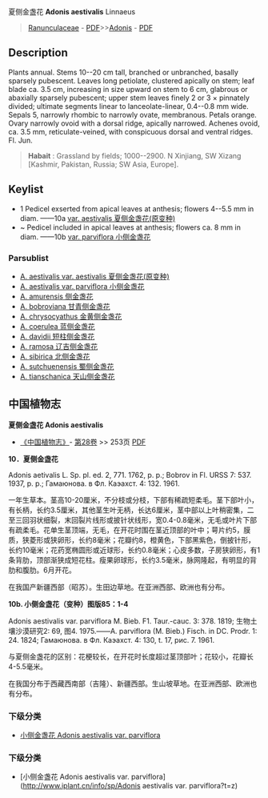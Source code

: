 夏侧金盏花 **Adonis aestivalis** Linnaeus

> [Ranunculaceae](http://www.iplant.cn/info/Ranunculaceae?t=foc) - [PDF](http://www.iplant.cn/foc/pdf/Ranunculaceae.pdf)>>[Adonis](Adonis-侧金盏花属.md) - [PDF](http://www.iplant.cn/foc/pdf/Adonis.pdf)

## Description

Plants annual. Stems 10--20 cm tall, branched or unbranched, basally sparsely pubescent. Leaves long petiolate, clustered apically on stem; leaf blade ca. 3.5 cm, increasing in size upward on stem to 6 cm, glabrous or abaxially sparsely pubescent; upper stem leaves finely 2 or 3 × pinnately divided; ultimate segments linear to lanceolate-linear, 0.4--0.8 mm wide. Sepals 5, narrowly rhombic to narrowly ovate, membranous. Petals orange. Ovary narrowly ovoid with a dorsal ridge, apically narrowed. Achenes ovoid, ca. 3.5 mm, reticulate-veined, with conspicuous dorsal and ventral ridges. Fl. Jun.

> **Habait** : 
> Grassland by fields; 1000--2900. N Xinjiang, SW Xizang [Kashmir, Pakistan, Russia; SW Asia, Europe].

## Keylist

* 1 Pedicel exserted from apical leaves at anthesis; flowers 4--5.5 mm in diam.  ——10a [var. aestivalis 夏侧金盏花(原变种)](Adonis-aestivalis-var-aestivalis-夏侧金盏花(原变种).md)
* ~ Pedicel included in apical leaves at anthesis; flowers ca. 8 mm in diam.  ——10b [var. parviflora 小侧金盏花](Adonis-aestivalis-var-parviflora-小侧金盏花.md)

### Parsublist

* [A.  aestivalis var. aestivalis  夏侧金盏花(原变种)](Adonis-aestivalis-var-aestivalis-夏侧金盏花(原变种).md)
* [A.  aestivalis var. parviflora  小侧金盏花](Adonis-aestivalis-var-parviflora-小侧金盏花.md)
* [A.  amurensis  侧金盏花](Adonis-amurensis-侧金盏花.md)
* [A.  bobroviana  甘青侧金盏花](Adonis-bobroviana-甘青侧金盏花.md)
* [A.  chrysocyathus  金黄侧金盏花](Adonis-chrysocyathus-金黄侧金盏花.md)
* [A.  coerulea  蓝侧金盏花](Adonis-coerulea-蓝侧金盏花.md)
* [A.  davidii  短柱侧金盏花](Adonis-davidii-短柱侧金盏花.md)
* [A.  ramosa  辽吉侧金盏花](Adonis-ramosa-辽吉侧金盏花.md)
* [A.  sibirica  北侧金盏花](Adonis-sibirica-北侧金盏花.md)
* [A.  sutchuenensis  蜀侧金盏花](Adonis-sutchuenensis-蜀侧金盏花.md)
* [A.  tianschanica  天山侧金盏花](Adonis-tianschanica-天山侧金盏花.md)

## 中国植物志

**夏侧金盏花 Adonis aestivalis**

* [《中国植物志》](http://www.iplant.cn/frps)- [第28卷](http://www.iplant.cn/frps/vol/28) >> 253页 [PDF](http://www.iplant.cn/frps/pdf/28/253.pdf)

**10．夏侧金盏花**

Adonis aetivalis L. Sp. pl. ed. 2, 771. 1762, p. p.; Bobrov in Fl. URSS 7: 537. 1937, p. p.; Гамаюнова. в Фл. Каэахст. 4: 132. 1961.

一年生草本。茎高10-20厘米，不分枝或分枝，下部有稀疏短柔毛。茎下部叶小，有长柄，长约3.5厘米，其他茎生叶无柄，长达6厘米，茎中部以上叶稍密集，二至三回羽状细裂，末回裂片线形或披针状线形，宽0.4-0.8毫米，无毛或叶片下部有疏柔毛。花单生茎顶端，无毛，在开花时围在茎近顶部的叶中；萼片约5，膜质，狭菱形或狭卵形，长约8毫米；花瓣约8，橙黄色，下部黑紫色，倒披针形，长约10毫米；花药宽椭圆形或近球形，长约0.8毫米；心皮多数，子房狭卵形，有1条背肋，顶部渐狭成短花柱。瘦果卵球形，长约3.5毫米，脉网隆起，有明显的背肋和腹肋。6月开花。

在我国产新疆西部（昭苏）。生田边草地。在亚洲西部、欧洲也有分布。

**10b. 小侧金盏花（变种）图版85：1-4**

Adonis aestivalis var. parviflora M. Bieb. F1. Taur.-cauc. 3: 378. 1819; 生物土壤沙漠研究2: 69, 图4. 1975.——A. parviflora (M. Bieb.) Fisch. in DC. Prodr. 1: 24. 1824; Гамаюнова. в Фл. Каэахст. 4: 130, t. 17, рис. 7. 1961.

与夏侧金盏花的区别：花梗较长，在开花时长度超过茎顶部叶；花较小，花瓣长4-5.5毫米。

在我国分布于西藏西南部（吉隆）、新疆西部。生山坡草地。在亚洲西部、欧洲也有分布。

### 下级分类
* [小侧金盏花  Adonis aestivalis var. parviflora](Adonis-aestivalis-var-parviflora-小侧金盏花.md)

### 下级分类
* [小侧金盏花  Adonis aestivalis var. parviflora](http://www.iplant.cn/info/sp/Adonis aestivalis var. parviflora?t=z)
